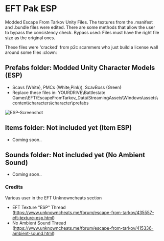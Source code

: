 # EFT Pak ESP
 Modded Escape From Tarkov Unity Files. The textures from the .manifest and .bundle files were edited. There are some methods that allow the user to bypass the consistency check.
 Bypass used: Files must have the right file size as the original ones.

 These files were 'cracked' from p2c scammers who just build a license wall around some files :clown:

## Prefabs folder: Modded Unity Character Models (ESP)
- Scavs (White), PMCs (White,Pink)), ScavBoss (Green)
- Replace these files in: YOURDRIVE\Battlestate Games\EFT\EscapeFromTarkov_Data\StreamingAssets\Windows\assets\content\characters\character\prefabs

![ESP-Screenshot](https://github.com/hvribbeck/eft-pak-esp/main/screenshot.png?raw=true)

## Items folder: Not included yet (Item ESP)
- Coming soon.. 

## Sounds folder: Not included yet (No Ambient Sound)
- Coming soon..

### Credits
Various user in the EFT Unknowncheats section
- EFT Texture "ESP" Thread (https://www.unknowncheats.me/forum/escape-from-tarkov/435557-eft-texture-esp.html)
- No Ambient Sound Thread (https://www.unknowncheats.me/forum/escape-from-tarkov/415336-ambient-sound.html)